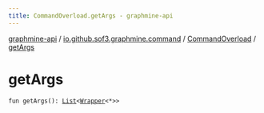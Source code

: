 ```yaml
---
title: CommandOverload.getArgs - graphmine-api
---
```


[graphmine-api](../../index.html) / [io.github.sof3.graphmine.command](../index.html) / [CommandOverload](index.html) / [getArgs](./get-args.html)

# getArgs

`fun getArgs(): `[`List`](https://kotlinlang.org/api/latest/jvm/stdlib/kotlin.collections/-list/index.html)`<`[`Wrapper`](../../io.github.sof3.graphmine.command.args/-command-arg/-wrapper/index.html)`<*>>`